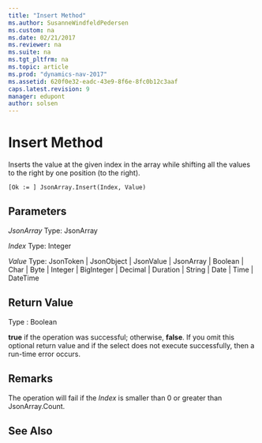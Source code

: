 ```yaml
---
title: "Insert Method"
ms.author: SusanneWindfeldPedersen
ms.custom: na
ms.date: 02/21/2017
ms.reviewer: na
ms.suite: na
ms.tgt_pltfrm: na
ms.topic: article
ms.prod: "dynamics-nav-2017"
ms.assetid: 620f0e32-eadc-43e9-8f6e-8fc0b12c3aaf
caps.latest.revision: 9
manager: edupont
author: solsen
---
```


# Insert Method

Inserts the value at the given index in the array while shifting all the values to the right by one position (to the right). 

```
[Ok := ] JsonArray.Insert(Index, Value)
```

## Parameters
*JsonArray*
Type: JsonArray

*Index*
Type: Integer

*Value*
Type: JsonToken | JsonObject | JsonValue | JsonArray | Boolean | Char | Byte | Integer | BigInteger | Decimal | Duration | String | Date | Time | DateTime

## Return Value
Type : Boolean

**true** if the operation was successful; otherwise, **false**. 
If you omit this optional return value and if the select does not execute successfully, then a run-time error occurs.

## Remarks
The operation will fail if the *Index* is smaller than 0 or greater than JsonArray.Count.

## See Also